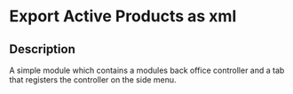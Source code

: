 # Export Active Products as xml

## Description

A simple module which contains a modules back office controller and a tab that registers the controller on the side menu.
